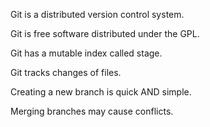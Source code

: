 Git is a distributed version control system.

Git is free software distributed under the GPL.

Git has a mutable index called stage.

Git tracks changes of files.

Creating a new branch is quick AND simple.

Merging branches may cause conflicts.